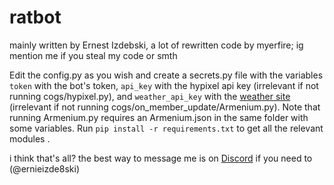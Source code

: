 # ratbot

mainly written by Ernest Izdebski, a lot of rewritten code by myerfire; ig mention me if you steal my code or smth

Edit the config.py as you wish and create a secrets.py file with the variables `token` with the bot's token,
`api_key` with the hypixel api key (irrelevant if not running cogs/hypixel.py), and `weather_api_key` with the 
[weather site](https://openweathermap.org/) (irrelevant if not running cogs/on_member_update/Armenium.py).
Note that running Armenium.py requires an Armenium.json in the same folder with some variables.
Run `pip install -r requirements.txt` to get all the relevant modules .

i think that's all? the best way to message me is on
[Discord](https://discord.gg/cHZYahK) if you need to (@ernieizde8ski)

